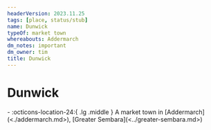 ```yaml
---
headerVersion: 2023.11.25
tags: [place, status/stub]
name: Dunwick
typeOf: market town
whereabouts: Addermarch
dm_notes: important
dm_owner: tim
title: Dunwick
---
```

# Dunwick
<div class="grid cards ext-narrow-margin ext-one-column" markdown>
-    :octicons-location-24:{ .lg .middle } A market town in [Addermarch](<./addermarch.md>), [Greater Sembara](<../greater-sembara.md>)  
</div>


